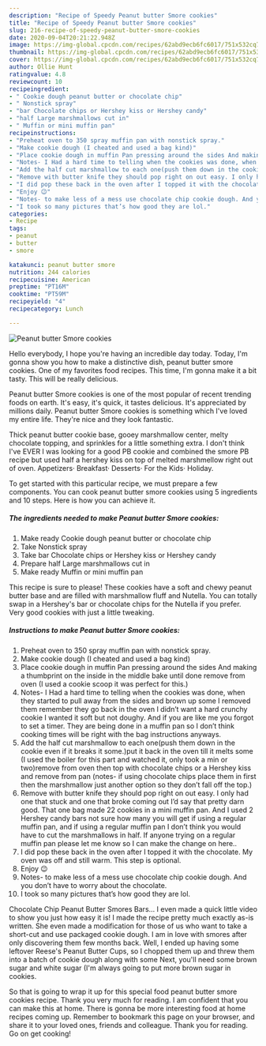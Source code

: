 ```yaml
---
description: "Recipe of Speedy Peanut butter Smore cookies"
title: "Recipe of Speedy Peanut butter Smore cookies"
slug: 216-recipe-of-speedy-peanut-butter-smore-cookies
date: 2020-09-04T20:21:22.948Z
image: https://img-global.cpcdn.com/recipes/62abd9ecb6fc6017/751x532cq70/peanut-butter-smore-cookies-recipe-main-photo.jpg
thumbnail: https://img-global.cpcdn.com/recipes/62abd9ecb6fc6017/751x532cq70/peanut-butter-smore-cookies-recipe-main-photo.jpg
cover: https://img-global.cpcdn.com/recipes/62abd9ecb6fc6017/751x532cq70/peanut-butter-smore-cookies-recipe-main-photo.jpg
author: Ollie Hunt
ratingvalue: 4.8
reviewcount: 10
recipeingredient:
- " Cookie dough peanut butter or chocolate chip"
- " Nonstick spray"
- "bar Chocolate chips or Hershey kiss or Hershey candy"
- "half Large marshmallows cut in"
- " Muffin or mini muffin pan"
recipeinstructions:
- "Preheat oven to 350 spray muffin pan with nonstick spray."
- "Make cookie dough (I cheated and used a bag kind)"
- "Place cookie dough in muffin Pan pressing around the sides And making a thumbprint on the inside in the middle bake until done remove from oven (I used a cookie scoop it was perfect for this.)"
- "Notes- I Had a hard time to telling when the cookies was done, when they started to pull away from the sides and brown up some I removed them remember they go back in the oven I didn’t want a hard crunchy cookie I wanted it soft but not doughy. And if you are like me you forgot to set a timer. They are being done in a muffin pan so I don’t think cooking times will be right with the bag instructions anyways."
- "Add the half cut marshmallow to each one(push them down in the cookie even if it breaks it some.)put it back in the oven till it melts some (I used the boiler for this part and watched it, only took a min or two)remove from oven then top with chocolate chips or a Hershey kiss and remove from pan (notes- if using chocolate chips place them in first then the marshmallow just another option so they don’t fall off the top.)"
- "Remove with butter knife they should pop right on out easy. I only had one that stuck and one that broke coming out I’d say that pretty darn good. That one bag made 22 cookies in a mini muffin pan. And I used 2 Hershey candy bars not sure how many you will get if using a regular muffin pan, and if using a regular muffin pan I don’t think you would have to cut the marshmallows in half. If anyone trying on a regular muffin pan please let me know so I can make the change on here.."
- "I did pop these back in the oven after I topped it with the chocolate. My oven was off and still warm. This step is optional."
- "Enjoy 😉"
- "Notes- to make less of a mess use chocolate chip cookie dough. And you don’t have to worry about the chocolate."
- "I took so many pictures that’s how good they are lol."
categories:
- Recipe
tags:
- peanut
- butter
- smore

katakunci: peanut butter smore 
nutrition: 244 calories
recipecuisine: American
preptime: "PT16M"
cooktime: "PT59M"
recipeyield: "4"
recipecategory: Lunch

---
```



![Peanut butter Smore cookies](https://img-global.cpcdn.com/recipes/62abd9ecb6fc6017/751x532cq70/peanut-butter-smore-cookies-recipe-main-photo.jpg)

Hello everybody, I hope you're having an incredible day today. Today, I'm gonna show you how to make a distinctive dish, peanut butter smore cookies. One of my favorites food recipes. This time, I'm gonna make it a bit tasty. This will be really delicious.

Peanut butter Smore cookies is one of the most popular of recent trending foods on earth. It's easy, it's quick, it tastes delicious. It's appreciated by millions daily. Peanut butter Smore cookies is something which I've loved my entire life. They're nice and they look fantastic.

Thick peanut butter cookie base, gooey marshmallow center, melty chocolate topping, and sprinkles for a little something extra. I don&#39;t think I&#39;ve EVER I was looking for a good PB cookie and combined the smore PB recipe but used half a hershey kiss on top of melted marshmellow right out of oven. Appetizers· Breakfast· Desserts· For the Kids· Holiday.


To get started with this particular recipe, we must prepare a few components. You can cook peanut butter smore cookies using 5 ingredients and 10 steps. Here is how you can achieve it.

<!--inarticleads1-->

##### The ingredients needed to make Peanut butter Smore cookies:

1. Make ready  Cookie dough peanut butter or chocolate chip
1. Take  Nonstick spray
1. Take bar Chocolate chips or Hershey kiss or Hershey candy
1. Prepare half Large marshmallows cut in
1. Make ready  Muffin or mini muffin pan


This recipe is sure to please! These cookies have a soft and chewy peanut butter base and are filled with marshmallow fluff and Nutella. You can totally swap in a Hershey&#39;s bar or chocolate chips for the Nutella if you prefer. Very good cookies with just a little tweaking. 

<!--inarticleads2-->

##### Instructions to make Peanut butter Smore cookies:

1. Preheat oven to 350 spray muffin pan with nonstick spray.
1. Make cookie dough (I cheated and used a bag kind)
1. Place cookie dough in muffin Pan pressing around the sides And making a thumbprint on the inside in the middle bake until done remove from oven (I used a cookie scoop it was perfect for this.)
1. Notes- I Had a hard time to telling when the cookies was done, when they started to pull away from the sides and brown up some I removed them remember they go back in the oven I didn’t want a hard crunchy cookie I wanted it soft but not doughy. And if you are like me you forgot to set a timer. They are being done in a muffin pan so I don’t think cooking times will be right with the bag instructions anyways.
1. Add the half cut marshmallow to each one(push them down in the cookie even if it breaks it some.)put it back in the oven till it melts some (I used the boiler for this part and watched it, only took a min or two)remove from oven then top with chocolate chips or a Hershey kiss and remove from pan (notes- if using chocolate chips place them in first then the marshmallow just another option so they don’t fall off the top.)
1. Remove with butter knife they should pop right on out easy. I only had one that stuck and one that broke coming out I’d say that pretty darn good. That one bag made 22 cookies in a mini muffin pan. And I used 2 Hershey candy bars not sure how many you will get if using a regular muffin pan, and if using a regular muffin pan I don’t think you would have to cut the marshmallows in half. If anyone trying on a regular muffin pan please let me know so I can make the change on here..
1. I did pop these back in the oven after I topped it with the chocolate. My oven was off and still warm. This step is optional.
1. Enjoy 😉
1. Notes- to make less of a mess use chocolate chip cookie dough. And you don’t have to worry about the chocolate.
1. I took so many pictures that’s how good they are lol.


Chocolate Chip Peanut Butter Smores Bars… I even made a quick little video to show you just how easy it is! I made the recipe pretty much exactly as-is written. She even made a modification for those of us who want to take a short-cut and use packaged cookie dough. I am in love with smores after only discovering them few months back. Well, I ended up having some leftover Reese&#39;s Peanut Butter Cups, so I chopped them up and threw them into a batch of cookie dough along with some Next, you&#39;ll need some brown sugar and white sugar (I&#39;m always going to put more brown sugar in cookies. 

So that is going to wrap it up for this special food peanut butter smore cookies recipe. Thank you very much for reading. I am confident that you can make this at home. There is gonna be more interesting food at home recipes coming up. Remember to bookmark this page on your browser, and share it to your loved ones, friends and colleague. Thank you for reading. Go on get cooking!
